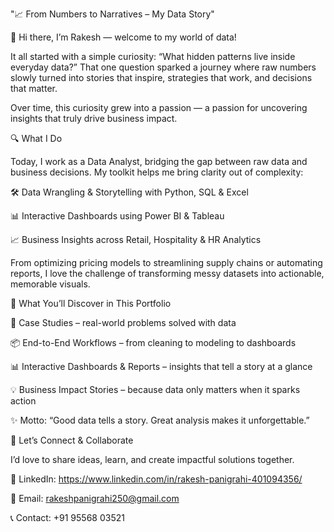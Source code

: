 "📈 From Numbers to Narratives – My Data Story"

👋 Hi there, I’m Rakesh — welcome to my world of data!

It all started with a simple curiosity: “What hidden patterns live inside everyday data?”
That one question sparked a journey where raw numbers slowly turned into stories that inspire, strategies that work, and decisions that matter.

Over time, this curiosity grew into a passion — a passion for uncovering insights that truly drive business impact.

🔍 What I Do

Today, I work as a Data Analyst, bridging the gap between raw data and business decisions.
My toolkit helps me bring clarity out of complexity:

🛠 Data Wrangling & Storytelling with Python, SQL & Excel

📊 Interactive Dashboards using Power BI & Tableau

📈 Business Insights across Retail, Hospitality & HR Analytics

From optimizing pricing models to streamlining supply chains or automating reports, I love the challenge of transforming messy datasets into actionable, memorable visuals.

🚀 What You’ll Discover in This Portfolio

📂 Case Studies – real-world problems solved with data

📦 End-to-End Workflows – from cleaning to modeling to dashboards

📊 Interactive Dashboards & Reports – insights that tell a story at a glance

💡 Business Impact Stories – because data only matters when it sparks action

✨ Motto: “Good data tells a story. Great analysis makes it unforgettable.”

🤝 Let’s Connect & Collaborate

I’d love to share ideas, learn, and create impactful solutions together.

💼 LinkedIn: https://www.linkedin.com/in/rakesh-panigrahi-401094356/

📧 Email: rakeshpanigrahi250@gmail.com

📞 Contact: +91 95568 03521
